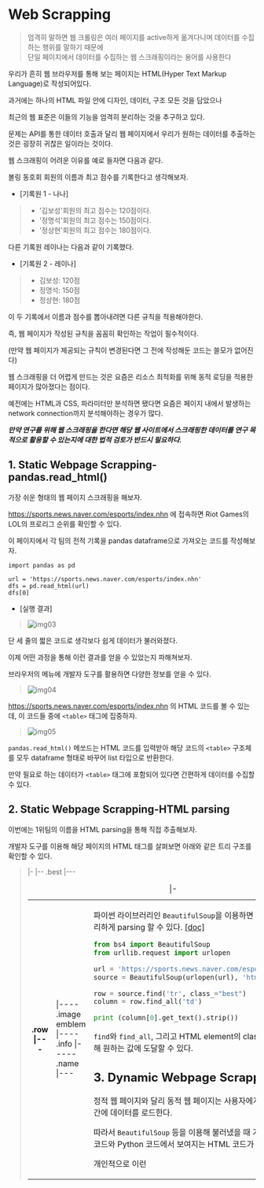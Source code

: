 # Web Scrapping

> 엄격히 말하면 웹 크롤링은 여러 페이지를 active하게 옮겨다니며 데이터를 수집하는 행위를 말하기 때문에   
> 단일 페이지에서 데이터를 수집하는 웹 스크래핑이라는 용어를 사용한다

우리가 흔히 웹 브라우저를 통해 보는 페이지는 HTML(Hyper Text Markup Language)로 작성되어있다.

과거에는 하나의 HTML 파일 안에 디자인, 데이터, 구조 모든 것을 담았으나

최근의 웹 표준은 이들의 기능을 엄격히 분리하는 것을 추구하고 있다.

문제는 API를 통한 데이터 호출과 달리 웹 페이지에서 우리가 원하는 데이터를 추출하는 것은 굉장히 귀찮은 일이라는 것이다.

웹 스크래핑이 어려운 이유를 예로 들자면 다음과 같다.

볼링 동호회 회원의 이름과 최고 점수를 기록한다고 생각해보자.

- [기록원 1 - 나나]
> - '김보성'회원의 최고 점수는 120점이다.
> - '정명석'회원의 최고 점수는 150점이다.
> - '정상현'회원의 최고 점수는 180점이다.

다른 기록원 레이나는 다음과 같이 기록했다.

- [기록원 2 - 레이나]
> - 김보성: 120점
> - 정명석: 150점
> - 정상현: 180점

이 두 기록에서 이름과 점수를 뽑아내려면 다른 규칙을 적용해야한다.

즉, 웹 페이지가 작성된 규칙을 꼼꼼히 확인하는 작업이 필수적이다.

(만약 웹 페이지가 제공되는 규칙이 변경된다면 그 전에 작성해둔 코드는 쓸모가 없어진다)

웹 스크래핑을 더 어렵게 만드는 것은 요즘은 리소스 최적화를 위해 동적 로딩을 적용한 페이지가 많아졌다는 점이다.

예전에는 HTML과 CSS, 파라미터만 분석하면 됐다면 요즘은 페이지 내에서 발생하는 network connection까지 분석해야하는 경우가 많다.

***만약 연구를 위해 웹 스크래핑을 한다면 해당 웹 사이트에서 스크래핑한 데이터를 연구 목적으로 활용할 수 있는지에 대한 법적 검토가 반드시 필요하다.***

## 1. Static Webpage Scrapping-pandas.read_html()

가장 쉬운 형태의 웹 페이지 스크래핑을 해보자.

https://sports.news.naver.com/esports/index.nhn 에 접속하면 Riot Games의 LOL의 프로리그 순위를 확인할 수 있다.

이 페이지에서 각 팀의 전적 기록을 pandas dataframe으로 가져오는 코드를 작성해보자.

```
import pandas as pd

url = 'https://sports.news.naver.com/esports/index.nhn'
dfs = pd.read_html(url)
dfs[0]
```

- [실행 결과]
> ![img03](https://github.com/jaehwan-dev/study-in-mis/blob/master/imgs/img03-pd.read_html.JPG)

단 세 줄의 짧은 코드로 생각보다 쉽게 데이터가 불러와졌다.

이제 어떤 과정을 통해 이런 결과를 얻을 수 있었는지 파해쳐보자.

브라우저의 메뉴에 개발자 도구를 활용하면 다양한 정보를 얻을 수 있다.

> ![img04](https://github.com/jaehwan-dev/study-in-mis/blob/master/imgs/img04-developer%20tool.JPG)

https://sports.news.naver.com/esports/index.nhn 의 HTML 코드를 볼 수 있는데, 이 코드들 중에 `<table>` 태그에 집중하자.

> ![img05](https://github.com/jaehwan-dev/study-in-mis/blob/master/imgs/img05-HTML%20tag.JPG)

`pandas.read_html()` 메쏘드는 HTML 코드를 입력받아 해당 코드의 `<table>` 구조체를 모두 dataframe 형태로 바꾸어 list 타입으로 반환한다.

만약 필요로 하는 데이터가 `<table>` 태그에 포함되어 있다면 간편하게 데이터를 수집할 수 있다.

## 2. Static Webpage Scrapping-HTML parsing

이번에는 1위팀의 이름을 HTML parsing을 통해 직접 추출해보자.

개발자 도구를 이용해 해당 페이지의 HTML 태그를 살펴보면 아래와 같은 트리 구조를 확인할 수 있다.

> <table>   
> |-<caption>   
> |-<tbody>   
> |--<tr> .best   
> |---<th> .row   
> |---<td>   
> |----<div> .image emblem   
> |----<div> .info   
> |-----<span> .name   
> |---<td>   

파이썬 라이브러리인 `BeautifulSoup`을 이용하면 HTML 구조를 편리하게 parsing 할 수 있다. [[doc]](https://www.crummy.com/software/BeautifulSoup/bs4/doc/)

```python
from bs4 import BeautifulSoup 
from urllib.request import urlopen

url = 'https://sports.news.naver.com/esports/index.nhn'
source = BeautifulSoup(urlopen(url), 'html.parser')

row = source.find('tr', class_="best")
column = row.find_all('td')

print (column[0].get_text().strip())
```

`find`와 `find_all`, 그리고 HTML element의 class name을 활용해 원하는 값에 도달할 수 있다.

## 3. Dynamic Webpage Scrapping

정적 웹 페이지와 달리 동적 웹 페이지는 사용자에게 진짜 필요한 순간에 데이터를 로드한다.

따라서 `BeautifulSoup` 등을 이용해 불러냈을 때 기대되는 HTML 코드와 Python 코드에서 보여지는 HTML 코드가 다른 경우가 많다.

개인적으로 이런 
